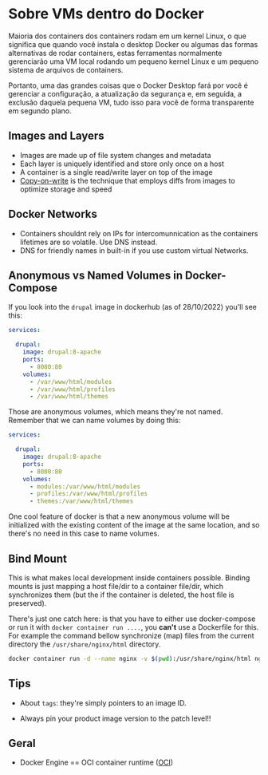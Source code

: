 # Sobre VMs dentro do Docker

Maioria dos containers dos containers rodam em um kernel Linux, o que significa
que quando você instala o desktop Docker ou algumas das formas alternativas de
rodar containers, estas ferramentas normalmente gerenciarão uma VM local rodando
um pequeno kernel Linux e um pequeno sistema de arquivos de containers.

Portanto, uma das grandes coisas que o Docker Desktop fará por você é gerenciar
a configuração, a atualização da segurança e, em seguida, a exclusão
daquela pequena VM, tudo isso para você de forma transparente em segundo plano.

## Images and Layers

- Images are made up of file system changes and metadata
- Each layer is uniquely identified and store only once on a host
- A container is a single read/write layer on top of the image
- [Copy-on-write](https://adaptive.svbtle.com/fundamentals-of-docker-storage) is the technique that employs diffs from images to optimize storage and speed

## Docker Networks

- Containers shouldnt rely on IPs for intercomunnication as the containers lifetimes are so volatile. Use DNS instead.
- DNS for friendly names in built-in if you use custom virtual Networks.

## Anonymous vs Named Volumes in Docker-Compose

If you look into the `drupal` image in dockerhub (as of 28/10/2022) you'll see this:

```yaml
services:

  drupal:
    image: drupal:8-apache
    ports:
      - 8080:80
    volumes:
      - /var/www/html/modules
      - /var/www/html/profiles
      - /var/www/html/themes
```

Those are anonymous volumes, which means they're not named. Remember that we can
name volumes by doing this:

```yaml
services:

  drupal:
    image: drupal:8-apache
    ports:
      - 8080:80
    volumes:
      - modules:/var/www/html/modules
      - profiles:/var/www/html/profiles
      - themes:/var/www/html/themes
```

One cool feature of docker is that a new anonymous volume will be initialized
with the existing content of the image at the same location, and so there's no
need in this case to name volumes.

## Bind Mount

This is what makes local development inside containers possible.
Binding mounts is just mapping a host file/dir to a container file/dir,
which synchronizes them (but the if the container is deleted, the host file is preserved).

There's just one catch here: is that you have to either use docker-compose or
run it with `docker container run ....`, you **can't** use a Dockerfile for this.
For example the command bellow synchronize (map) files from the current directory
the `/usr/share/nginx/html` directory.

```bash
docker container run -d --name nginx -v $(pwd):/usr/share/nginx/html nginx
```

## Tips

- About `tags`: they're simply pointers to an image ID.

- Always pin your product image version to the patch level!!

## Geral

- Docker Engine == OCI container runtime ([OCI](https://opencontainers.org/))
